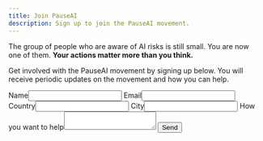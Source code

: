```yaml
---
title: Join PauseAI
description: Sign up to join the PauseAI movement.
---
```


The group of people who are aware of AI risks is still small.
You are now one of them.
**Your actions matter more than you think.**

Get involved with the PauseAI movement by signing up below.
You will receive periodic updates on the movement and how you can help.

<form name="contact" method="POST" netlify>
  <label>Name<input type="text" name="name" /></label>
  <label>Email<input type="email" name="email" /></label>
  <label>Country<input type="country" name="country" /></label>
  <label>City<input type="city" name="city" /></label>
  <label>How you want to help<textarea name="message"></textarea></label>
  <button type="submit">Send</button>
</form>
